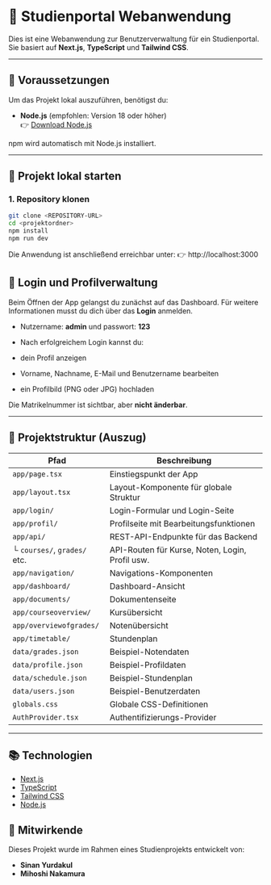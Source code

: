 # 📘 Studienportal Webanwendung

Dies ist eine Webanwendung zur Benutzerverwaltung für ein Studienportal. Sie basiert auf **Next.js**, **TypeScript** und **Tailwind CSS**.

---

## 🔧 Voraussetzungen

Um das Projekt lokal auszuführen, benötigst du:

- **Node.js** (empfohlen: Version 18 oder höher)  
  👉 [Download Node.js](https://nodejs.org/)

npm wird automatisch mit Node.js installiert.

---

## 🚀 Projekt lokal starten

### 1. Repository klonen

```bash
git clone <REPOSITORY-URL>
cd <projektordner>
npm install
npm run dev
```
Die Anwendung ist anschließend erreichbar unter:
👉 http://localhost:3000
## 🔐 Login und Profilverwaltung

Beim Öffnen der App gelangst du zunächst auf das Dashboard. Für weitere Informationen musst du dich über das **Login** anmelden.

- Nutzername: **admin** und passwort: **123**
- Nach erfolgreichem Login kannst du:

- dein Profil anzeigen
- Vorname, Nachname, E-Mail und Benutzername bearbeiten
- ein Profilbild (PNG oder JPG) hochladen

Die Matrikelnummer ist sichtbar, aber **nicht änderbar**.

---

## 📁 Projektstruktur (Auszug)

| Pfad                            | Beschreibung                                      |
|---------------------------------|---------------------------------------------------|
| `app/page.tsx`                  | Einstiegspunkt der App                           |
| `app/layout.tsx`                | Layout-Komponente für globale Struktur           |
| `app/login/`                    | Login-Formular und Login-Seite                   |
| `app/profil/`                   | Profilseite mit Bearbeitungsfunktionen           |
| `app/api/`                      | REST-API-Endpunkte für das Backend               |
| └ `courses/`, `grades/` etc.    | API-Routen für Kurse, Noten, Login, Profil usw.  |
| `app/navigation/`               | Navigations-Komponenten                         |
| `app/dashboard/`                | Dashboard-Ansicht                                |
| `app/documents/`                | Dokumentenseite                                  |
| `app/courseoverview/`           | Kursübersicht                                    |
| `app/overviewofgrades/`         | Notenübersicht                                   |
| `app/timetable/`                | Stundenplan                                      |
| `data/grades.json`              | Beispiel-Notendaten                              |
| `data/profile.json`             | Beispiel-Profildaten                             |
| `data/schedule.json`            | Beispiel-Stundenplan                             |
| `data/users.json`               | Beispiel-Benutzerdaten                           |
| `globals.css`                   | Globale CSS-Definitionen                         |
| `AuthProvider.tsx`              | Authentifizierungs-Provider                      |

---

## 📚 Technologien

- [Next.js](https://nextjs.org/)
- [TypeScript](https://www.typescriptlang.org/)
- [Tailwind CSS](https://tailwindcss.com/)
- [Node.js](https://nodejs.org/)

## 👥 Mitwirkende

Dieses Projekt wurde im Rahmen eines Studienprojekts entwickelt von:

- **Sinan Yurdakul** 
- **Mihoshi Nakamura**  
